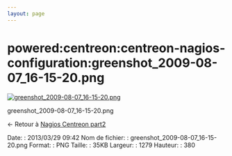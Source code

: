 ```yaml
---
layout: page
---
```


powered:centreon:centreon-nagios-configuration:greenshot\_2009-08-07\_16-15-20.png
==================================================================================

[![greenshot\_2009-08-07\_16-15-20.png](../../..//assets/media/powered/centreon/centreon-nagios-configuration/greenshot_2009-08-07_16-15-20.png@cache=&w=899&h=267 "greenshot_2009-08-07_16-15-20.png")](../../..//assets/media/powered/centreon/centreon-nagios-configuration/greenshot_2009-08-07_16-15-20.png@cache= "Afficher le fichier original")

greenshot\_2009-08-07\_16-15-20.png

← Retour à [Nagios Centreon
part2](../../../../centreon/nagios-centreon-part2.html "centreon:nagios-centreon-part2")

Date:
:   2013/03/29 09:42
Nom de fichier:
:   greenshot\_2009-08-07\_16-15-20.png
Format:
:   PNG
Taille:
:   35KB
Largeur:
:   1279
Hauteur:
:   380

